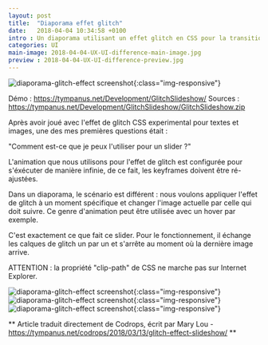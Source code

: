 ```yaml
---
layout: post
title:  "Diaporama effet glitch"
date:   2018-04-04 10:34:58 +0100
intro : Un diaporama utilisant un effet glitch en CSS pour la transition entre les images.
categories: UI
main-image: 2018-04-04-UX-UI-difference-main-image.jpg
preview : 2018-04-04-UX-UI-difference-preview.jpg
---
```


![diaporama-glitch-effect screenshot](../../../../../assets/images/2018-04-04-diaporama-effet-glitch-01.jpg){:class="img-responsive"}

Démo : https://tympanus.net/Development/GlitchSlideshow/
Sources : https://tympanus.net/Development/GlitchSlideshow/GlitchSlideshow.zip

Après avoir joué avec l'effet de glitch CSS experimental pour textes et images, une des mes premières questions était :

"Comment est-ce que je peux l'utiliser pour un slider ?"

L'animation que nous utilisons pour l'effet de glitch est configurée pour s'éxécuter de manière infinie, de ce fait, les keyframes doivent être ré-ajustées.

Dans un diaporama, le scénario est différent : nous voulons appliquer l'effet de glitch à un moment spécifique et changer l'image actuelle par celle qui doit suivre. Ce genre d'animation peut être utilisée avec un hover par exemple.

C'est exactement ce que fait ce slider. Pour le fonctionnement, il échange les calques de glitch un par un et s'arrête au moment où la dernière image arrive.

ATTENTION : la propriété "clip-path" de CSS ne marche pas sur Internet Explorer.

![diaporama-glitch-effect screenshot](../../../../../assets/images/2018-04-04-diaporama-effet-glitch-02.jpg){:class="img-responsive"}
![diaporama-glitch-effect screenshot](../../../../../assets/images/2018-04-04-diaporama-effet-glitch-03.jpg){:class="img-responsive"}
![diaporama-glitch-effect screenshot](../../../../../assets/images/2018-04-04-diaporama-effet-glitch-04.jpg){:class="img-responsive"}

** Article traduit directement de Codrops, écrit par Mary Lou - https://tympanus.net/codrops/2018/03/13/glitch-effect-slideshow/ **

